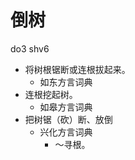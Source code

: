 





# 倒树
do3 shv6
+ 将树根锯断或连根拔起来。
  * 如东方言词典
+ 连根挖起树。
  * 如皋方言词典
+ 把树锯（砍）断、放倒
  * 兴化方言词典
    - ～寻根。
